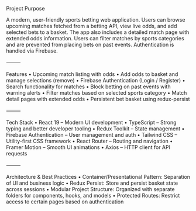 Project Purpose

A modern, user-friendly sports betting web application. Users can browse upcoming matches fetched from a betting API, view live odds, and add selected bets to a basket. The app also includes a detailed match page with extended odds information. Users can filter matches by sports categories and are prevented from placing bets on past events. Authentication is handled via Firebase.

⸻

Features
• Upcoming match listing with odds
• Add odds to basket and manage selections (remove)
• Firebase Authentication (Login / Register)
• Search functionality for matches
• Block betting on past events with warning alerts
• Filter matches based on selected sports category
• Match detail pages with extended odds
• Persistent bet basket using redux-persist

⸻

Tech Stack
• React 19 – Modern UI development
• TypeScript – Strong typing and better developer tooling
• Redux Toolkit – State management
• Firebase Authentication – User management and auth
• Tailwind CSS – Utility-first CSS framework
• React Router – Routing and navigation
• Framer Motion – Smooth UI animations
• Axios – HTTP client for API requests

⸻

Architecture & Best Practices
• Container/Presentational Pattern: Separation of UI and business logic
• Redux Persist: Store and persist basket state across sessions
• Modular Project Structure: Organized with separate folders for components, hooks, and models
• Protected Routes: Restrict access to certain pages based on authentication
